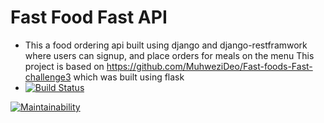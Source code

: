 # Fast Food Fast API
- This a food ordering api built using django and django-restframwork where users can signup, and place orders for meals on the menu
This project is based on https://github.com/MuhweziDeo/Fast-foods-Fast-challenge3 which was built using flask 
- [![Build Status](https://travis-ci.org/MuhweziDeo/fast-food-api.svg?branch=develop)](https://travis-ci.org/MuhweziDeo/fast-food-api)

[![Maintainability](https://api.codeclimate.com/v1/badges/9506f429dee21a993b4e/maintainability)](https://codeclimate.com/github/MuhweziDeo/fast-food-api/maintainability)
